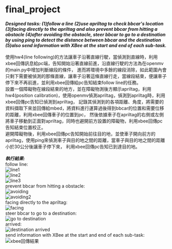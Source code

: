 # final_project
*****Designed tasks: (1)follow a line (2)use apriltag to check bbcar's location (3)facing directly to the apriltag and also prevent bbcar from hitting a obstacle 
(4)after avoiding the obstacle, steer bbcar to go to a destination by using ping to detect the distance between bbcar and the destination 
(5)also send information with XBee at the start and end of each sub-task.*****\
\
使用hw4(line following)的方法讓車子沿著直線行駛，當偵測到直線時，利用xbee回傳訊息給pc端，告知開始沿著直線前進，沿直線行駛的方法為在openmv的main.py中增加判斷線段的條件，
進而將環境中多餘的線段消除，如此範圍內會只剩下需要被偵測的那條直線，讓車子沿著這條直線行走，當線段結束，便讓車子停下來不再前進，並利用xbee回傳給pc告知結束follow line的任務。\
設置一個障礙物在線段結束的地方，並在障礙物測後方顯示apriltag，利用hw4(position calibration)，使用openmv偵測apriltag，偵測到apriltag時，利用xbee回傳pc告知已偵測到apriltag，
記錄其偵測到的各項距離、角度，將需要的資料擷取下來並回傳給mbed，將資料進行運算過後得到bbcar的位置和需要位移的距離，利用xbee回傳車子的位置到pc，
然後依據車子在apriltag的右側或左側將車子移動到正面對apriltag，同時也避開前方設置的障礙物，利用xbee回傳pc告知結束位置校正。\
避開障礙物後，利用xbee回傳pc告知開始前往目的地，並使車子開向前方的apriltag，使用ping來偵測車子與目的地之間的距離，當車子與目的地之間的距離小於30公分後讓車子停下來，
利用xbee回傳pc告知已到達目的地。\
\
*****執行結果:*****\
follow line:\
![line1](https://user-images.githubusercontent.com/79581724/121883139-f6ad7d80-cd43-11eb-86d9-37f7eb4386ad.jpg)\
![line2](https://user-images.githubusercontent.com/79581724/121883153-fad99b00-cd43-11eb-9c61-c1ed2be1b409.jpg)\
![line3](https://user-images.githubusercontent.com/79581724/121883161-fca35e80-cd43-11eb-91be-1aa9a8d561a7.jpg)\
prevent bbcar from hitting a obstacle:\
![avoiding](https://user-images.githubusercontent.com/79581724/121883232-1349b580-cd44-11eb-86bc-c091e3544d22.jpg)\
![avoiding2](https://user-images.githubusercontent.com/79581724/121883245-1644a600-cd44-11eb-82d6-3963b55e26f3.jpg)\
facing directly to the apriltag:\
![facing](https://user-images.githubusercontent.com/79581724/121883258-19d82d00-cd44-11eb-809c-e57e533b9ebc.jpg)\
steer bbcar to go to a destination:\
![go to destination](https://user-images.githubusercontent.com/79581724/121883396-468c4480-cd44-11eb-8edb-27e0d54482ae.jpg)\
arrived:\
![destination arrived](https://user-images.githubusercontent.com/79581724/121883408-48ee9e80-cd44-11eb-9789-39d9d183ef41.jpg)\
send information with XBee at the start and end of each sub-task:\
![xbee回傳結果](https://user-images.githubusercontent.com/79581724/121883786-c0243280-cd44-11eb-99bf-620e2700f3bd.png)
